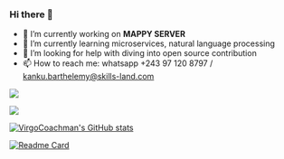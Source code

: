 ### Hi there 👋

<!--
**VirgoCoachman/VirgoCoachman** is a ✨ _special_ ✨ repository because its `README.md` (this file) appears on your GitHub profile.

Here are some ideas to get you started:

- 🔭 I’m currently working on ...
- 🌱 I’m currently learning ...
- 👯 I’m looking to collaborate on ...
- 🤔 I’m looking for help with ...
- 💬 Ask me about ...
- 📫 How to reach me: ...
- 😄 Pronouns: ...
- ⚡ Fun fact: ...
-->

- 🔭 I’m currently working on **MAPPY SERVER**
- 🌱 I’m currently learning microservices, natural language processing
- 🤔 I’m looking for help with diving into open source contribution
- 📫 How to reach me: whatsapp +243 97 120 8797 / kanku.barthelemy@skills-land.com

![](https://github-readme-stats.vercel.app/api?username=VirgoCoachman&show_icons=true&count_private=true)

![](https://github-readme-stats.vercel.app/api/top-langs/?username=VirgoCoachman&layout=compact&langs_coutn=10)

[![VirgoCoachman's GitHub stats](https://github-readme-stats.vercel.app/api?username=VirgoCoachman)](https://github.com/VirgoCoachman/github-readme-stats)

[![Readme Card](https://github-readme-stats.vercel.app/api/pin/?username=VirgoCoachman&repo=github-readme-stats)](https://github.com/VirgoCoachman/github-readme-stats)
